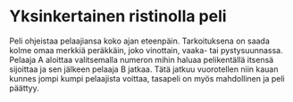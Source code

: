 # Yksinkertainen ristinolla peli
Peli ohjeistaa pelaajiansa koko ajan eteenpäin. Tarkoituksena on saada kolme omaa merkkiä peräkkäin, joko vinottain, vaaka- tai pystysuunnassa. Pelaaja A aloittaa valitsemalla numeron mihin haluaa pelikentällä itsensä sijoittaa ja sen jälkeen pelaaja B jatkaa. Tätä jatkuu vuorotellen niin kauan kunnes jompi kumpi pelaajista voittaa, tasapeli on myös mahdollinen ja peli päättyy.
